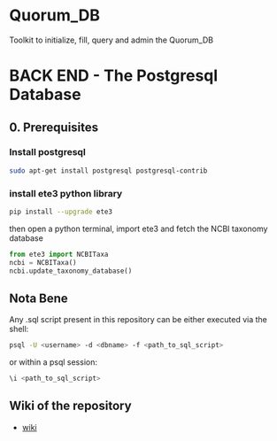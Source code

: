 Quorum_DB  
==============================

Toolkit to initialize, fill, query and admin the Quorum_DB

# BACK END - The Postgresql Database

## 0. Prerequisites

### Install postgresql

```bash
sudo apt-get install postgresql postgresql-contrib
```

### install ete3 python library
```bash
pip install --upgrade ete3
```
then open a python terminal, import ete3 and fetch the NCBI taxonomy database

```python
from ete3 import NCBITaxa
ncbi = NCBITaxa()
ncbi.update_taxonomy_database()
```

## Nota Bene

Any .sql script present in this repository can be either executed via the shell:

```bash
psql -U <username> -d <dbname> -f <path_to_sql_script>
```

or within a psql session:

```SQL
\i <path_to_sql_script>
```


## Wiki of the repository

* [wiki](https://github.com/charles-bernard/Quorum_DB/wiki)
